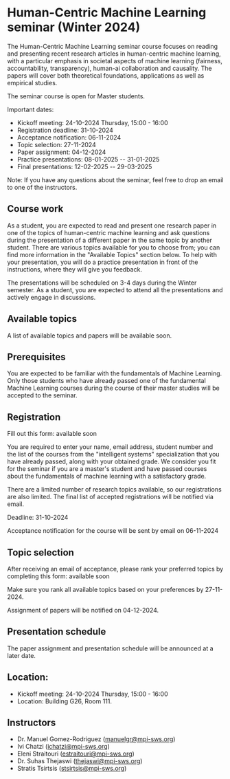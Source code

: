 # Human-Centric Machine Learning seminar (Winter 2024)

The Human-Centric Machine Learning seminar course focuses on reading and presenting recent research articles in human-centric machine learning, with a particular emphasis in
societal aspects of machine learning (fairness, accountability, transparency), human-ai collaboration and causality. The papers will cover both theoretical foundations, applications as well as empirical studies.

The seminar course is open for Master students.

Important dates:

- Kickoff meeting: 24-10-2024 Thursday, 15:00 - 16:00
- Registration deadline: 31-10-2024
- Acceptance notification: 06-11-2024
- Topic selection: 27-11-2024
- Paper assignment: 04-12-2024
- Practice presentations: 08-01-2025 -- 31-01-2025
- Final presentations: 12-02-2025 -- 29-03-2025

Note: If you have any questions about the seminar, feel free to drop an email to
one of the instructors.

## Course work

As a student, you are expected to read and present one research paper in one of the topics of human-centric machine learning and ask questions during the presentation of a different paper in the same topic by another student. There are various topics available for you to choose from; you can find more information in the "Available Topics" 
section below. To help with your presentation, you will do a practice presentation in front of the instructions, where they will give you feedback.

The presentations will be scheduled on 3-4 days during the Winter semester. As a student, you are expected to attend all the presentations and actively engage in discussions.

## Available topics
 
A list of available topics and papers will be available soon.

## Prerequisites

You are expected to be familiar with the fundamentals of Machine Learning. Only those students who have already passed one of the fundamental Machine Learning courses during the course of their master studies will be accepted to the seminar.

## Registration

Fill out this form: available soon

You are required to enter your name, email address, student number and the list of the courses from the "intelligent systems" specialization that you have already passed, along with your obtained grade. We consider you fit for the seminar if you are a master's student and have passed courses about the fundamentals of machine learning with a satisfactory grade.

There are a limited number of research topics available, so our registrations are also limited. The final list of accepted registrations will be notified via
email.

Deadline: 31-10-2024

Acceptance notification for the course will be sent by email on 06-11-2024

## Topic selection

After receiving an email of acceptance, please rank your preferred topics by completing this form: available soon

Make sure you rank all available topics based on your preferences by 27-11-2024.

Assignment of papers will be notified on 04-12-2024.

## Presentation schedule

The paper assignment and presentation schedule will be announced at a later date.

## Location:

 - Kickoff meeting: 24-10-2024 Thursday, 15:00 - 16:00
 - Location: Building G26, Room 111.

## Instructors

- Dr. Manuel Gomez-Rodriguez (manuelgr@mpi-sws.org)
- Ivi Chatzi (ichatzi@mpi-sws.org)
- Eleni Straitouri (estraitouri@mpi-sws.org)
- Dr. Suhas Thejaswi (thejaswi@mpi-sws.org)
- Stratis Tsirtsis (stsirtsis@mpi-sws.org)
